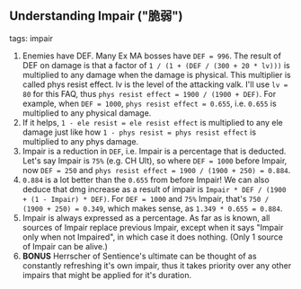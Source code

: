 ## Understanding Impair ("脆弱")
tags: impair

1. Enemies have DEF. Many Ex MA bosses have `DEF = 996`. The result of DEF on damage is that a factor of `1 / (1 + (DEF / (300 + 20 * lv)))` is multiplied to any damage when the damage is physical. This multiplier is called phys resist effect. lv is the level of the attacking valk. I'll use `lv = 80` for this FAQ, thus `phys resist effect = 1900 / (1900 + DEF)`. For example, when `DEF = 1000`, `phys resist effect = 0.655`, i.e. `0.655` is multiplied to any physical damage.
2. If it helps, `1 - ele resist = ele resist effect` is multiplied to any ele damage just like how `1 - phys resist = phys resist effect` is multiplied to any phys damage.
2. Impair is a reduction in `DEF`, i.e. Impair is a percentage that is deducted. Let's say Impair is `75%` (e.g. CH Ult), so where `DEF = 1000` before Impair, now `DEF = 250` and `phys resist effect = 1900 / (1900 + 250) = 0.884`.
3. `0.884` is a lot better than the `0.655` from before Impair! We can also deduce that dmg increase as a result of impair is `Impair * DEF / (1900 + (1 - Impair) * DEF)`. For `DEF = 1000` and `75%` Impair, that's `750 / (1900 + 250) = 0.349`, which makes sense, as `1.349 * 0.655 = 0.884`.
4. Impair is always expressed as a percentage. As far as is known, all sources of Impair replace previous Impair, except when it says "Impair only when not Impaired", in which case it does nothing. (Only 1 source of Impair can be alive.)
5. **BONUS** Herrscher of Sentience's ultimate can be thought of as constantly refreshing it's own impair, thus it takes priority over any other impairs that might be applied for it's duration.